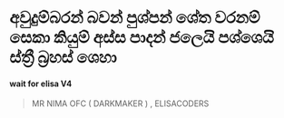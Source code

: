 # අවුදුම්බරන් බවන් පුශ්පන් ශේත වරනම් සෙකා කියුම් අස්ස පාදන් ජලෙයි පශ්ශෙයි ස්ත්‍රී බ්‍රහස් ශෙහා

#### wait for elisa V4

> MR NIMA OFC ( DARKMAKER ) , ELISACODERS
